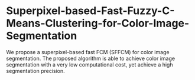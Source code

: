 # Superpixel-based-Fast-Fuzzy-C-Means-Clustering-for-Color-Image-Segmentation
We propose a superpixel-based fast FCM (SFFCM) for color image segmentation. The proposed algorithm is able to achieve color image segmentation with a very low computational cost, yet achieve a high segmentation precision.
